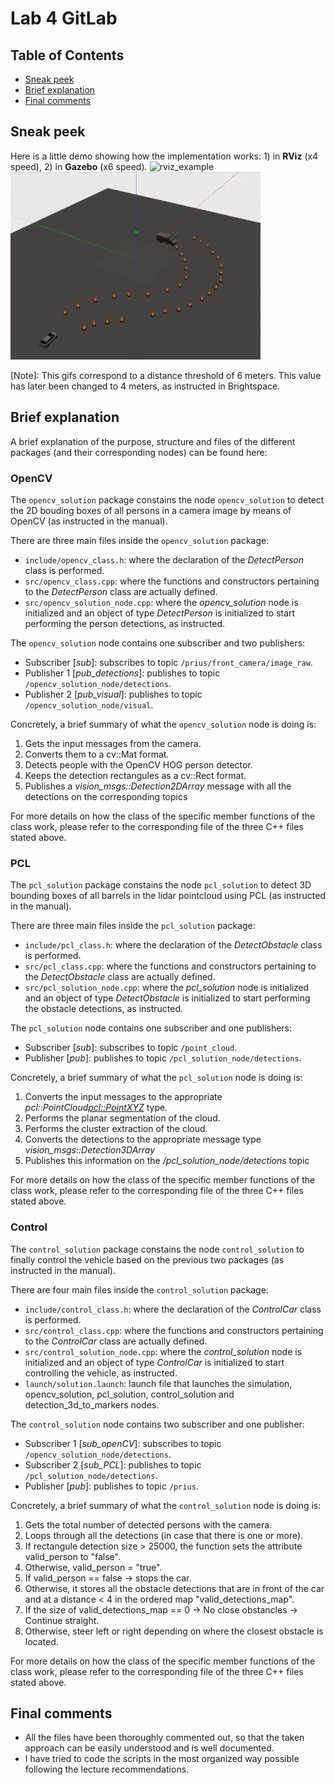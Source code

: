 # Lab 4 GitLab

## Table of Contents

* [Sneak peek](#sneak-peek)
* [Brief explanation](#brief-explanation)
* [Final comments](#final-comments)

## Sneak peek

Here is a little demo showing how the implementation works: 1) in **RViz** (x4 speed), 2) in **Gazebo** (x6 speed).
![rviz_example](gifs_readme/distance6_rviz_final.gif) ![gazebo_example](gifs_readme/distance6_gazebo_final.gif)

[Note]: This gifs correspond to a distance threshold of 6 meters. This value has later been changed to 4 meters, as instructed in Brightspace.

## Brief explanation

A brief explanation of the purpose, structure and files of the different packages (and their corresponding nodes) can be found here:

### OpenCV

The `opencv_solution` package constains the node `opencv_solution` to detect the 2D bouding boxes of all persons in a camera image by means of OpenCV (as instructed in the manual).

There are three main files inside the `opencv_solution` package:
* `include/opencv_class.h`: where the declaration of the *DetectPerson* class is performed.
* `src/opencv_class.cpp`: where the functions and constructors pertaining to the *DetectPerson* class are actually defined.
* `src/opencv_solution_node.cpp`: where the *opencv_solution* node is initialized and an object of type *DetectPerson* is initialized to start performing the person detections, as instructed.

The `opencv_solution` node contains one subscriber and two publishers:
* Subscriber [*sub*]: subscribes to topic `/prius/front_camera/image_raw`.
* Publisher 1 [*pub_detections*]: publishes to topic `/opencv_solution_node/detections`.
* Publisher 2 [*pub_visual*]: publishes to topic `/opencv_solution_node/visual`.

Concretely, a brief summary of what the `opencv_solution` node is doing is:
1. Gets the input messages from the camera.
2. Converts them to a cv::Mat format.
3. Detects people with the OpenCV HOG person detector.
4. Keeps the detection rectangules as a cv::Rect format.
5. Publishes a *vision_msgs::Detection2DArray* message with all the detections on the corresponding topics

For more details on how the class of the specific member functions of the class work, please refer to the corresponding file of the three C++ files stated above.

### PCL

The `pcl_solution` package constains the node `pcl_solution` to detect 3D bounding boxes of all barrels in the lidar pointcloud using PCL (as instructed in the manual).

There are three main files inside the `pcl_solution` package:
* `include/pcl_class.h`: where the declaration of the *DetectObstacle* class is performed.
* `src/pcl_class.cpp`: where the functions and constructors pertaining to the *DetectObstacle* class are actually defined.
* `src/pcl_solution_node.cpp`: where the *pcl_solution* node is initialized and an object of type *DetectObstacle* is initialized to start performing the obstacle detections, as instructed.

The `pcl_solution` node contains one subscriber and one publishers:
* Subscriber [*sub*]: subscribes to topic `/point_cloud`.
* Publisher [*pub*]: publishes to topic `/pcl_solution_node/detections`.

Concretely, a brief summary of what the `pcl_solution` node is doing is:
1. Converts the input messages to the appropriate *pcl::PointCloud<pcl::PointXYZ>* type.
2. Performs the planar segmentation of the cloud.
3. Performs the cluster extraction of the cloud.
4. Converts the detections to the appropriate message type *vision_msgs::Detection3DArray*
5. Publishes this information on the */pcl_solution_node/detections* topic

For more details on how the class of the specific member functions of the class work, please refer to the corresponding file of the three C++ files stated above.

### Control

The `control_solution` package constains the node `control_solution` to finally control the vehicle based on the previous two packages (as instructed in the manual).

There are four main files inside the `control_solution` package:
* `include/control_class.h`: where the declaration of the *ControlCar* class is performed.
* `src/control_class.cpp`: where the functions and constructors pertaining to the *ControlCar* class are actually defined.
* `src/control_solution_node.cpp`: where the *control_solution* node is initialized and an object of type *ControlCar* is initialized to start controlling the vehicle, as instructed.
* `launch/solution.launch`: launch file that launches the simulation, opencv_solution, pcl_solution, control_solution and detection_3d_to_markers nodes.

The `control_solution` node contains two subscriber and one publisher:
* Subscriber 1 [*sub_openCV*]: subscribes to topic `/opencv_solution_node/detections`.
* Subscriber 2 [*sub_PCL*]: publishes to topic `/pcl_solution_node/detections`.
* Publisher [*pub*]: publishes to topic `/prius`.

Concretely, a brief summary of what the `control_solution` node is doing is:
1. Gets the total number of detected persons with the camera.
2. Loops through all the detections (in case that there is one or more).
3. If rectangule detection size > 25000, the function sets the attribute valid_person to "false".
4. Otherwise, valid_person = "true".
5. If valid_person == false -> stops the car.
6. Otherwise, it stores all the obstacle detections that are in front of the car and at a distance < 4 in the ordered map "valid_detections_map".
7. If the size of valid_detections_map == 0 -> No close obstancles -> Continue straight.
8. Otherwise, steer left or right depending on where the closest obstacle is located.

For more details on how the class of the specific member functions of the class work, please refer to the corresponding file of the three C++ files stated above.

## Final comments

* All the files have been thoroughly commented out, so that the taken approach can be easily understood and is well documented.
* I have tried to code the scripts in the most organized way possible following the lecture recommendations.